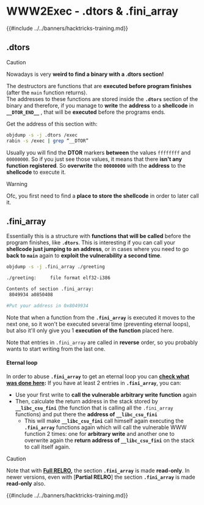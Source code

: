 # WWW2Exec - .dtors & .fini_array

{{#include ../../banners/hacktricks-training.md}}

## .dtors

> [!CAUTION]
> Nowadays is very **weird to find a binary with a .dtors section!**

The destructors are functions that are **executed before program finishes** (after the `main` function returns).\
The addresses to these functions are stored inside the **`.dtors`** section of the binary and therefore, if you manage to **write** the **address** to a **shellcode** in **`__DTOR_END__`** , that will be **executed** before the programs ends.

Get the address of this section with:

```bash
objdump -s -j .dtors /exec
rabin -s /exec | grep “__DTOR”
```

Usually you will find the **DTOR** markers **between** the values `ffffffff` and `00000000`. So if you just see those values, it means that there **isn't any function registered**. So **overwrite** the **`00000000`** with the **address** to the **shellcode** to execute it.

> [!WARNING]
> Ofc, you first need to find a **place to store the shellcode** in order to later call it.

## **.fini_array**

Essentially this is a structure with **functions that will be called** before the program finishes, like **`.dtors`**. This is interesting if you can call your **shellcode just jumping to an address**, or in cases where you need to go **back to `main`** again to **exploit the vulnerability a second time**.

```bash
objdump -s -j .fini_array ./greeting

./greeting:     file format elf32-i386

Contents of section .fini_array:
 8049934 a0850408

#Put your address in 0x8049934
```

Note that when a function from the **`.fini_array`** is executed it moves to the next one, so it won't be executed several time (preventing eternal loops), but also it'll only give you 1 **execution of the function** placed here.

Note that entries in `.fini_array` are called in **reverse** order, so you probably wants to start writing from the last one.

#### Eternal loop

In order to abuse **`.fini_array`** to get an eternal loop you can [**check what was done here**](https://guyinatuxedo.github.io/17-stack_pivot/insomnihack18_onewrite/index.html)**:** If you have at least 2 entries in **`.fini_array`**, you can:

- Use your first write to **call the vulnerable arbitrary write function** again
- Then, calculate the return address in the stack stored by **`__libc_csu_fini`** (the function that is calling all the `.fini_array` functions) and put there the **address of `__libc_csu_fini`**
  - This will make **`__libc_csu_fini`** call himself again executing the **`.fini_array`** functions again which will call the vulnerable WWW function 2 times: one for **arbitrary write** and another one to overwrite again the **return address of `__libc_csu_fini`** on the stack to call itself again.

> [!CAUTION]
> Note that with [**Full RELRO**](../common-binary-protections-and-bypasses/relro.md)**,** the section **`.fini_array`** is made **read-only**.
> In newer versions, even with [**Partial RELRO**] the section **`.fini_array`** is made **read-only** also.

{{#include ../../banners/hacktricks-training.md}}
